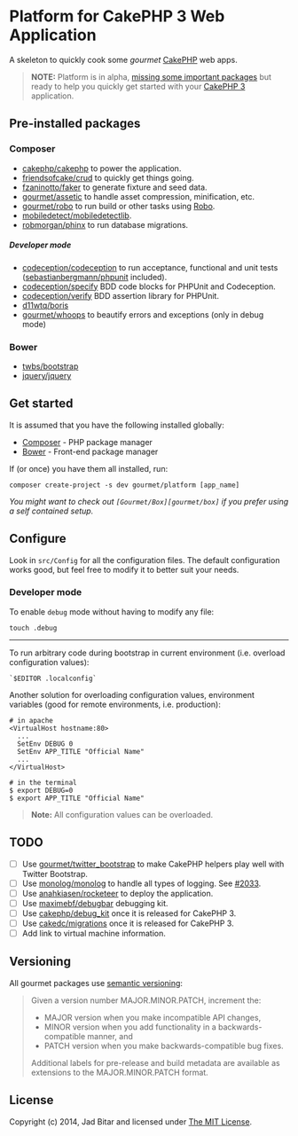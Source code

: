 # Platform for CakePHP 3 Web Application

A skeleton to quickly cook some _gourmet_ [CakePHP][cakephp] web apps.

> __NOTE:__ Platform is in alpha, [missing some important packages](#TODO) but ready to help
> you quickly get started with your [CakePHP 3][cakephp] application.

## Pre-installed packages

### Composer

* [cakephp/cakephp][cakephp/repo] to power the application.
* [friendsofcake/crud][foc/crud/repo] to quickly get things going.
* [fzaninotto/faker][faker/repo] to generate fixture and seed data.
* [gourmet/assetic][assetic/repo] to handle asset compression, minification, etc.
* [gourmet/robo][robo/repo] to run build or other tasks using [Robo][robo].
* [mobiledetect/mobiledetectlib][mobiledetect/repo].
* [robmorgan/phinx][phinx/repo] to run database migrations.

##### Developer mode

* [codeception/codeception][codeception/repo] to run acceptance, functional and unit tests ([sebastianbergmann/phpunit][phpunit/repo] included).
* [codeception/specify][specify/repo] BDD code blocks for PHPUnit and Codeception.
* [codeception/verify][verify/repo] BDD assertion library for PHPUnit.
* [d11wtq/boris][boris/repo]
* [gourmet/whoops][whoops/repo] to beautify errors and exceptions (only in debug mode)

### Bower

* [twbs/bootstrap][bootstrap]
* [jquery/jquery][jquery]

## Get started

It is assumed that you have the following installed globally:

* [Composer][composer] - PHP package manager
* [Bower][bower] - Front-end package manager

If (or once) you have them all installed, run:

```
composer create-project -s dev gourmet/platform [app_name]
```

_You might want to check out `[Gourmet/Box][gourmet/box]` if you prefer using a self contained setup._

## Configure

Look in `src/Config` for all the configuration files. The default configuration works
good, but feel free to modify it to better suit your needs.

### Developer mode

To enable `debug` mode without having to modify any file:

```
touch .debug
```

---

To run arbitrary code during bootstrap in current environment (i.e. overload
configuration values):

```
`$EDITOR .localconfig`
```

Another solution for overloading configuration values, environment variables (good
for remote environments, i.e. production):

```
# in apache
<VirtualHost hostname:80>
  ...
  SetEnv DEBUG 0
  SetEnv APP_TITLE "Official Name"
  ...
</VirtualHost>

# in the terminal
$ export DEBUG=0
$ export APP_TITLE "Official Name"
```

> __Note:__ All configuration values can be overloaded.

## TODO

* [ ] Use [gourmet/twitter_bootstrap][twitter_bootstrap/repo] to make CakePHP helpers play well with Twitter Bootstrap.
* [ ] Use [monolog/monolog][monolog/repo] to handle all types of logging. See [#2033][cakephp/2033].
* [ ] Use [anahkiasen/rocketeer][rocketeer/repo] to deploy the application.
* [ ] Use [maximebf/debugbar][debugbar/repo] debugging kit.
* [ ] Use [cakephp/debug_kit][debug_kit/repo] once it is released for CakePHP 3.
* [ ] Use [cakedc/migrations][migrations/repo] once it is released for CakePHP 3.
* [ ] Add link to virtual machine information.

## Versioning

All gourmet packages use [semantic versioning][semver]:

> Given a version number MAJOR.MINOR.PATCH, increment the:
>
> - MAJOR version when you make incompatible API changes,
> - MINOR version when you add functionality in a backwards-compatible manner, and
> - PATCH version when you make backwards-compatible bug fixes.
>
> Additional labels for pre-release and build metadata are available as extensions to the
> MAJOR.MINOR.PATCH format.

## License

Copyright (c) 2014, Jad Bitar and licensed under [The MIT License][mit].

[assetic/repo]://github.com/gourmet/assetic
[bootstrap]:http://getbootstrap.com
[boris/repo]://github.com/d11wtq/boris
[bower]:http://bower.io
[cakephp]:http://cakephp.org
[cakephp/2033]://github.com/cakephp/cakephp/issues/2033
[cakephp/repo]://github.com/cakephp/cakephp
[codeception/repo]://github.com/codeception/codeception
[composer]://getcomposer.org/doc/00-intro.md#globally
[debugbar/repo]://github.com/maximebf/debugbar
[debug_kit/repo]://github.com/cakephp/debug_kit
[faker/repo]://github.com/fzaninotto/faker
[foc/crud/repo]://github.com/friendsofcake/crud
[gourmet/box]://github.com/gourmet/box/
[jquery]:http://jquery.com
[milestones]://github.com/gourmet/platform/issues/milestones
[migrations/repo]://github.com/cakedc/migrations
[mit]:http://www.opensource.org/licenses/mit-license.php
[mobiledetect/repo]://github.com/mobiledetectlib/mobiledetectlib
[monolog/repo]://github.com/seldaek/monolog
[phinx/repo]://github.com/robmorgan/phinx
[phpunit/repo]://github.com/sebastianbergmann/phpunit
[puppet]:https://puppetlabs.com
[puphpet]:https://puphpet.com
[robo]:http://robo.li
[robo/repo]://github.com/gourmet/robo
[rocketeer/repo]://github.com/anahkiasen/rocketeer
[semver]:http://semver.org
[specify/repo]://github.com/codeception/specify
[twitter_bootstrap/repo]://github.com/gourmet/twitter_bootstrap
[vagrant]:http://vagrantup.com
[verify/repo]://github.com/codeception/verify
[whoops/repo]://github.com/gourmet/whoops
